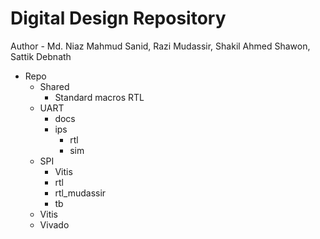 # Digital Design Repository
Author -  Md. Niaz Mahmud Sanid,  Razi Mudassir,  Shakil Ahmed Shawon,  Sattik Debnath

* Repo
  * Shared
    * Standard macros RTL
  * UART
    * docs
    * ips
      * rtl
      * sim
  * SPI
    * Vitis
    * rtl
    * rtl_mudassir
    * tb
  * Vitis
  * Vivado
